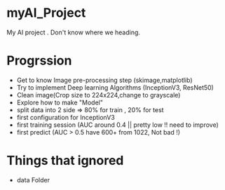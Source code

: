 # myAI_Project
My AI project . Don't know where we heading.

# Progrssion
  - Get to know Image pre-processing step (skimage,matplotlib)
  - Try to implement Deep learning Algorithms (InceptionV3, ResNet50)
  - Clean image(Crop size to 224x224,change to grayscale)
  - Explore how to make "Model"
  - split data into 2 side => 80% for train , 20% for test
  - first configuration for InceptionV3
  - first training session (AUC around 0.4 || pretty low !! need to improve)
  - first predict (AUC > 0.5 have 600+ from 1022, Not bad !)
# Things that ignored
  - data Folder